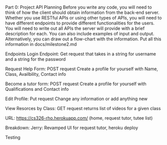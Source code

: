 Part 0: Project API Planning
Before you write any code, you will need to think of how the client should obtain information from the back-end server. Whether you use RESTful APIs or using other types of APIs, you will need to have different endpoints to provide different functionalities for the users. You will need to write out all APIs the server will provide with a brief description for each. You can also include examples of input and output. 
Alternatively, you can draw out a flow-chart with the information.
Put all this information in docs/milestone2.md

Endpoints
Login Endpoint: Get request that takes in a string for username and a string for the password

Request Help Form: POST request Create a profile for yourself with Name, Class, Availbility, Contact info

Become a tutor form: POST request Create a profile for yourself with Qualifications and Contact info 

Edit Profile: Put request Change any information or add anything new

View Resorces by Class: GET request returns list of videos for a given class


URL: https://cs326-rho.herokuapp.com/ (home, request tutor, tutee list)

Breakdown:
Jerry: Revamped UI for request tutor, heroku deploy

Testing